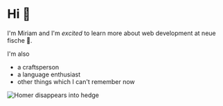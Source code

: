 # Hi 👋

I'm Miriam and I'm _excited_ to learn more about web development at neue fische 🧜.

I'm also

- a craftsperson
- a language enthusiast
- other things which I can't remember now

![Homer disappears into hedge](https://giphy.com/gifs/the-simpsons-scared-homer-simpson-jUwpNzg9IcyrK "I totally know what I'm doing")
